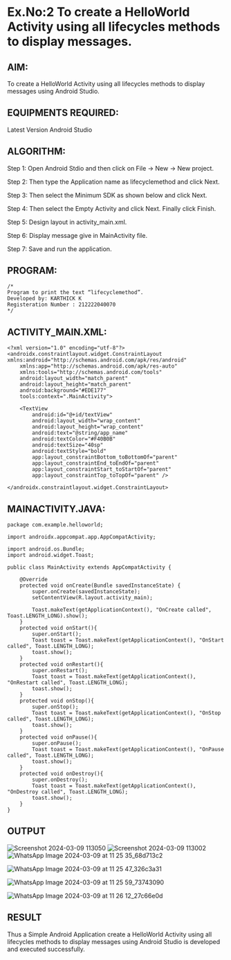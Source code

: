 # Ex.No:2 To create a HelloWorld Activity using all lifecycles methods to display messages.


## AIM:

To create a HelloWorld Activity using all lifecycles methods to display messages using Android Studio.

## EQUIPMENTS REQUIRED:

Latest Version Android Studio

## ALGORITHM:

Step 1: Open Android Stdio and then click on File -> New -> New project.

Step 2: Then type the Application name as lifecyclemethod and click Next. 

Step 3: Then select the Minimum SDK as shown below and click Next.

Step 4: Then select the Empty Activity and click Next. Finally click Finish.

Step 5: Design layout in activity_main.xml.

Step 6: Display message give in MainActivity file.

Step 7: Save and run the application.

## PROGRAM:
```
/*
Program to print the text “lifecyclemethod”.
Developed by: KARTHICK K
Registeration Number : 212222040070
*/
```
## ACTIVITY_MAIN.XML:
```
<?xml version="1.0" encoding="utf-8"?>
<androidx.constraintlayout.widget.ConstraintLayout xmlns:android="http://schemas.android.com/apk/res/android"
    xmlns:app="http://schemas.android.com/apk/res-auto"
    xmlns:tools="http://schemas.android.com/tools"
    android:layout_width="match_parent"
    android:layout_height="match_parent"
    android:background="#EDE177"
    tools:context=".MainActivity">

    <TextView
        android:id="@+id/textView"
        android:layout_width="wrap_content"
        android:layout_height="wrap_content"
        android:text="@string/app_name"
        android:textColor="#F40B0B"
        android:textSize="40sp"
        android:textStyle="bold"
        app:layout_constraintBottom_toBottomOf="parent"
        app:layout_constraintEnd_toEndOf="parent"
        app:layout_constraintStart_toStartOf="parent"
        app:layout_constraintTop_toTopOf="parent" />

</androidx.constraintlayout.widget.ConstraintLayout>
```
## MAINACTIVITY.JAVA:
```
package com.example.helloworld;

import androidx.appcompat.app.AppCompatActivity;

import android.os.Bundle;
import android.widget.Toast;

public class MainActivity extends AppCompatActivity {

    @Override
    protected void onCreate(Bundle savedInstanceState) {
        super.onCreate(savedInstanceState);
        setContentView(R.layout.activity_main);

        Toast.makeText(getApplicationContext(), "OnCreate called", Toast.LENGTH_LONG).show();
    }
    protected void onStart(){
        super.onStart();
        Toast toast = Toast.makeText(getApplicationContext(), "OnStart called", Toast.LENGTH_LONG);
        toast.show();
    }
    protected void onRestart(){
        super.onRestart();
        Toast toast = Toast.makeText(getApplicationContext(), "OnRestart called", Toast.LENGTH_LONG);
        toast.show();
    }
    protected void onStop(){
        super.onStop();
        Toast toast = Toast.makeText(getApplicationContext(), "OnStop called", Toast.LENGTH_LONG);
        toast.show();
    }
    protected void onPause(){
        super.onPause();
        Toast toast = Toast.makeText(getApplicationContext(), "OnPause called", Toast.LENGTH_LONG);
        toast.show();
    }
    protected void onDestroy(){
        super.onDestroy();
        Toast toast = Toast.makeText(getApplicationContext(), "OnDestroy called", Toast.LENGTH_LONG);
        toast.show();
    }
}
```


## OUTPUT
![Screenshot 2024-03-09 113050](https://github.com/karthick960/lifecyclemethods/assets/121215938/6fab4231-0211-455d-8fb6-4c80381ae1cd)
![Screenshot 2024-03-09 113002](https://github.com/karthick960/lifecyclemethods/assets/121215938/42536d13-156f-4fb2-be97-ec01f4f5585b)
![WhatsApp Image 2024-03-09 at 11 25 35_68d713c2](https://github.com/karthick960/lifecyclemethods/assets/121215938/fe8a3530-5461-4673-877c-364a76861727)

![WhatsApp Image 2024-03-09 at 11 25 47_326c3a31](https://github.com/karthick960/lifecyclemethods/assets/121215938/9162230a-9201-46a1-8f68-94f9c2238e0d)

![WhatsApp Image 2024-03-09 at 11 25 59_73743090](https://github.com/karthick960/lifecyclemethods/assets/121215938/af4cefe1-88cf-467e-9b0e-b1e108f8ad77)

![WhatsApp Image 2024-03-09 at 11 26 12_27c66e0d](https://github.com/karthick960/lifecyclemethods/assets/121215938/f3183348-dc2a-4f9c-b075-460c16620952)

## RESULT
Thus a Simple Android Application create a HelloWorld Activity using all lifecycles methods to display messages using Android Studio is developed and executed successfully.
